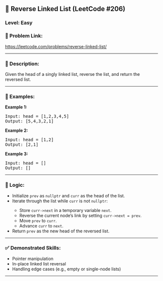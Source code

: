 <h2>🧩 Reverse Linked List (LeetCode #206)</h2>  
<h3>Level: Easy</h3>  

<h3>🔗 Problem Link:</h3>  
<p>  
<a href="https://leetcode.com/problems/reverse-linked-list/" target="_blank">https://leetcode.com/problems/reverse-linked-list/</a>  
</p>  

---

<h3>📝 Description:</h3>  
<p>  
Given the head of a singly linked list, reverse the list, and return the reversed list.  
</p>  

---

<h3>📌 Examples:</h3>  

<b>Example 1:</b>  
<pre>Input: head = [1,2,3,4,5]  
Output: [5,4,3,2,1]</pre>  

<b>Example 2:</b>  
<pre>Input: head = [1,2]  
Output: [2,1]</pre>  

<b>Example 3:</b>  
<pre>Input: head = []  
Output: []</pre>  

---

<h3>🧠 Logic:</h3>  
<ul>  
<li>Initialize <code>prev</code> as <code>nullptr</code> and <code>curr</code> as the head of the list.</li>  
<li>Iterate through the list while <code>curr</code> is not <code>nullptr</code>:</li>  
<ul>  
  <li>Store <code>curr->next</code> in a temporary variable <code>next</code>.</li>  
  <li>Reverse the current node’s link by setting <code>curr->next = prev</code>.</li>  
  <li>Move <code>prev</code> to <code>curr</code>.</li>  
  <li>Advance <code>curr</code> to <code>next</code>.</li>  
</ul>  
<li>Return <code>prev</code> as the new head of the reversed list.</li>  
</ul>  

---

<h3>✅ Demonstrated Skills:</h3>  
<ul>  
<li>Pointer manipulation</li>  
<li>In-place linked list reversal</li>  
<li>Handling edge cases (e.g., empty or single-node lists)</li>  
</ul>  

---
